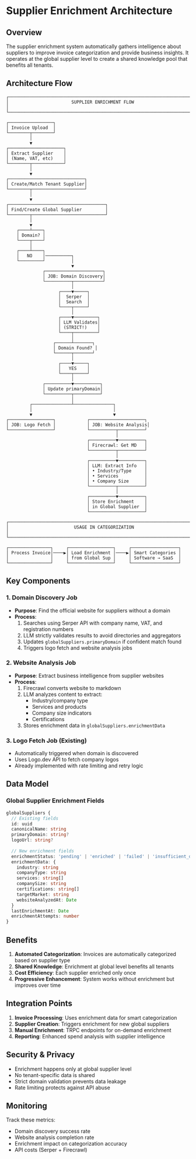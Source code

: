 # Supplier Enrichment Architecture

## Overview

The supplier enrichment system automatically gathers intelligence about suppliers to improve invoice categorization and provide business insights. It operates at the global supplier level to create a shared knowledge pool that benefits all tenants.

## Architecture Flow

```
┌─────────────────────────────────────────────────────────────────────┐
│                        SUPPLIER ENRICHMENT FLOW                      │
└─────────────────────────────────────────────────────────────────────┘

┌─────────────────┐
│ Invoice Upload  │
└────────┬────────┘
         │
         ▼
┌─────────────────────┐
│ Extract Supplier    │
│ (Name, VAT, etc)    │
└────────┬────────────┘
         │
         ▼
┌─────────────────────────────┐
│ Create/Match Tenant Supplier│
└────────┬────────────────────┘
         │
         ▼
┌─────────────────────────────────────┐
│ Find/Create Global Supplier         │
└────────┬────────────────────────────┘
         │
         ▼
    ┌────┴────┐
    │ Domain? │
    └────┬────┘
         │
    ┌────┴────┐
    │   NO    │──────────┐
    └─────────┘          │
                         ▼
              ┌──────────────────────┐
              │ JOB: Domain Discovery│
              └──────────┬───────────┘
                         │
                    ┌────▼─────┐
                    │  Serper  │
                    │  Search  │
                    └────┬─────┘
                         │
                    ┌────▼─────────┐
                    │ LLM Validates│
                    │ (STRICT!)    │
                    └────┬─────────┘
                         │
                  ┌──────┴───────┐
                  │ Domain Found? │
                  └──────┬───────┘
                         │
                    ┌────▼─────┐
                    │   YES    │
                    └────┬─────┘
                         │
              ┌──────────▼──────────┐
              │ Update primaryDomain│
              └──────────┬──────────┘
                         │
         ┌───────────────┴───────────────┐
         │                               │
         ▼                               ▼
┌─────────────────┐            ┌─────────────────────┐
│ JOB: Logo Fetch │            │ JOB: Website Analysis│
└─────────────────┘            └──────────┬──────────┘
                                          │
                               ┌──────────▼──────────┐
                               │ Firecrawl: Get MD   │
                               └──────────┬──────────┘
                                          │
                               ┌──────────▼──────────┐
                               │ LLM: Extract Info   │
                               │ • Industry/Type     │
                               │ • Services          │
                               │ • Company Size      │
                               └──────────┬──────────┘
                                          │
                               ┌──────────▼──────────┐
                               │ Store Enrichment    │
                               │ in Global Supplier  │
                               └─────────────────────┘

┌─────────────────────────────────────────────────────────────────────┐
│                         USAGE IN CATEGORIZATION                      │
└─────────────────────────────────────────────────────────────────────┘

┌────────────────┐     ┌─────────────────┐     ┌──────────────────┐
│ Process Invoice│────▶│ Load Enrichment │────▶│ Smart Categories │
│                │     │ from Global Sup │     │ Software → SaaS  │
└────────────────┘     └─────────────────┘     └──────────────────┘
```

## Key Components

### 1. Domain Discovery Job
- **Purpose**: Find the official website for suppliers without a domain
- **Process**:
  1. Searches using Serper API with company name, VAT, and registration numbers
  2. LLM strictly validates results to avoid directories and aggregators
  3. Updates `globalSuppliers.primaryDomain` if confident match found
  4. Triggers logo fetch and website analysis jobs

### 2. Website Analysis Job
- **Purpose**: Extract business intelligence from supplier websites
- **Process**:
  1. Firecrawl converts website to markdown
  2. LLM analyzes content to extract:
     - Industry/company type
     - Services and products
     - Company size indicators
     - Certifications
  3. Stores enrichment data in `globalSuppliers.enrichmentData`

### 3. Logo Fetch Job (Existing)
- Automatically triggered when domain is discovered
- Uses Logo.dev API to fetch company logos
- Already implemented with rate limiting and retry logic

## Data Model

### Global Supplier Enrichment Fields
```typescript
globalSuppliers {
  // Existing fields
  id: uuid
  canonicalName: string
  primaryDomain: string?
  logoUrl: string?
  
  // New enrichment fields
  enrichmentStatus: 'pending' | 'enriched' | 'failed' | 'insufficient_data'
  enrichmentData: {
    industry: string
    companyType: string
    services: string[]
    companySize: string
    certifications: string[]
    targetMarket: string
    websiteAnalyzedAt: Date
  }
  lastEnrichmentAt: Date
  enrichmentAttempts: number
}
```

## Benefits

1. **Automated Categorization**: Invoices are automatically categorized based on supplier type
2. **Shared Knowledge**: Enrichment at global level benefits all tenants
3. **Cost Efficiency**: Each supplier enriched only once
4. **Progressive Enhancement**: System works without enrichment but improves over time

## Integration Points

1. **Invoice Processing**: Uses enrichment data for smart categorization
2. **Supplier Creation**: Triggers enrichment for new global suppliers
3. **Manual Enrichment**: TRPC endpoints for on-demand enrichment
4. **Reporting**: Enhanced spend analysis with supplier intelligence

## Security & Privacy

- Enrichment happens only at global supplier level
- No tenant-specific data is shared
- Strict domain validation prevents data leakage
- Rate limiting protects against API abuse

## Monitoring

Track these metrics:
- Domain discovery success rate
- Website analysis completion rate
- Enrichment impact on categorization accuracy
- API costs (Serper + Firecrawl)